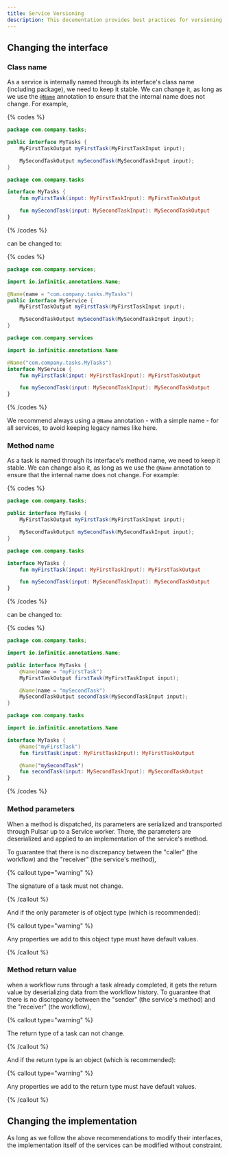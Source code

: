 ```yaml
---
title: Service Versioning
description: This documentation provides best practices for versioning services in Infinitic, ensuring smooth updates without disrupting existing workflows. It covers the stability of class and method names using the @Name annotation, recommendations for method parameter and return type changes, and guidelines for modifying service implementations.
---
```

## Changing the interface

### Class name

As a service is internally named through its interface's class name (including package), we need to keep it stable.
We can change it, as long as we use the [`@Name`](/docs/services/syntax#name-annotation) annotation to ensure that the internal name does not change.
For example,

{% codes %}

```java
package com.company.tasks;

public interface MyTasks {
    MyFirstTaskOutput myFirstTask(MyFirstTaskInput input);

    MySecondTaskOutput mySecondTask(MySecondTaskInput input);
}
```

```kotlin
package com.company.tasks

interface MyTasks {
    fun myFirstTask(input: MyFirstTaskInput): MyFirstTaskOutput

    fun mySecondTask(input: MySecondTaskInput): MySecondTaskOutput
}
```

{% /codes %}

can be changed to:

{% codes %}

```java
package com.company.services;

import io.infinitic.annotations.Name;

@Name(name = "com.company.tasks.MyTasks")
public interface MyService {
    MyFirstTaskOutput myFirstTask(MyFirstTaskInput input);

    MySecondTaskOutput mySecondTask(MySecondTaskInput input);
}
```

```kotlin
package com.company.services

import io.infinitic.annotations.Name

@Name("com.company.tasks.MyTasks")
interface MyService {
    fun myFirstTask(input: MyFirstTaskInput): MyFirstTaskOutput

    fun mySecondTask(input: MySecondTaskInput): MySecondTaskOutput
}
```

{% /codes %}

We recommend always using a `@Name` annotation - with a simple name - for all services,
to avoid keeping legacy names like here.

### Method name

As a task is named through its interface's method name, we need to keep it stable.
We can change also it, as long as we use the `@Name` annotation to ensure that the internal name does not change.
For example:

{% codes %}

```java
package com.company.tasks;

public interface MyTasks {
    MyFirstTaskOutput myFirstTask(MyFirstTaskInput input);

    MySecondTaskOutput mySecondTask(MySecondTaskInput input);
}
```

```kotlin
package com.company.tasks

interface MyTasks {
    fun myFirstTask(input: MyFirstTaskInput): MyFirstTaskOutput

    fun mySecondTask(input: MySecondTaskInput): MySecondTaskOutput
}
```

{% /codes %}

can be changed to:

{% codes %}

```java
package com.company.tasks;

import io.infinitic.annotations.Name;

public interface MyTasks {
    @Name(name = "myFirstTask")
    MyFirstTaskOutput firstTask(MyFirstTaskInput input);

    @Name(name = "mySecondTask")
    MySecondTaskOutput secondTask(MySecondTaskInput input);
}
```

```kotlin
package com.company.tasks

import io.infinitic.annotations.Name

interface MyTasks {
    @Name("myFirstTask")
    fun firstTask(input: MyFirstTaskInput): MyFirstTaskOutput

    @Name("mySecondTask")
    fun secondTask(input: MySecondTaskInput): MySecondTaskOutput
}
```

{% /codes %}

### Method parameters

When a method is dispatched, its parameters are serialized and transported through Pulsar up to a Service worker.
There, the parameters are deserialized and applied to an implementation of the service's method.

To guarantee that there is no discrepancy between the "caller" (the workflow) and the "receiver" (the service's method),

{% callout type="warning"  %}

The signature of a task must not change.

{% /callout  %}

And if the only parameter is of object type (which is recommended):

{% callout type="warning"  %}

Any properties we add to this object type must have default values.

{% /callout  %}

### Method return value

when a workflow runs through a task already completed, it gets the return value by deserializing data from the workflow history.
To guarantee that there is no discrepancy between the "sender" (the service's method) and the "receiver" (the workflow),

{% callout type="warning"  %}

The return type of a task can not change.

{% /callout  %}

And if the return type is an object (which is recommended):

{% callout type="warning"  %}

Any properties we add to the return type must have default values.

{% /callout  %}

## Changing the implementation

As long as we follow the above recommendations to modify their interfaces,
the implementation itself of the services can be modified without constraint.
